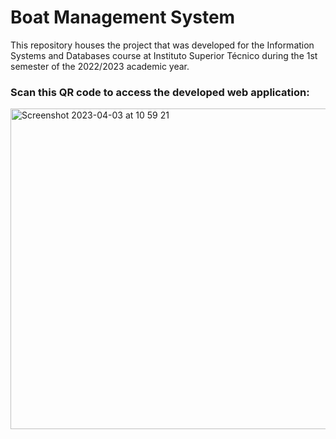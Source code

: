 # Boat Management System

This repository houses the project that was developed for the Information Systems and Databases course at Instituto Superior Técnico during the 1st semester of the 2022/2023 academic year.

### Scan this QR code to access the developed web application:

<img width="513" alt="Screenshot 2023-04-03 at 10 59 21" src="https://user-images.githubusercontent.com/72610491/229477642-f1194135-5e4c-46c2-8b26-f560cb9ba46e.png">
